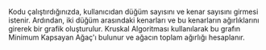 Kodu çalıştırdığınızda, kullanıcıdan düğüm sayısını ve kenar sayısını girmesi istenir. Ardından, iki düğüm arasındaki kenarları ve bu kenarların ağırlıklarını girerek bir grafik oluşturulur. Kruskal Algoritması kullanılarak bu grafın Minimum Kapsayan Ağaç'ı bulunur ve ağacın toplam ağırlığı hesaplanır.
